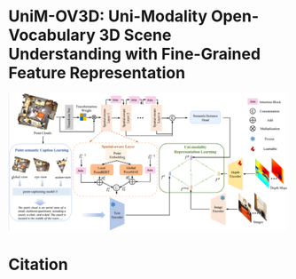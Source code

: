 # UniM-OV3D: Uni-Modality Open-Vocabulary 3D Scene Understanding with Fine-Grained Feature Representation


![Image description](https://github.com/hithqd/UniM-OV3D/blob/main/docs/frameworks.png)
# Citation
```

```
